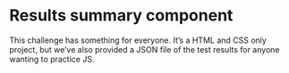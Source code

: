 # Results summary component

This challenge has something for everyone. It’s a HTML and CSS only project, but we’ve also provided a JSON file of the test results for anyone wanting to practice JS.